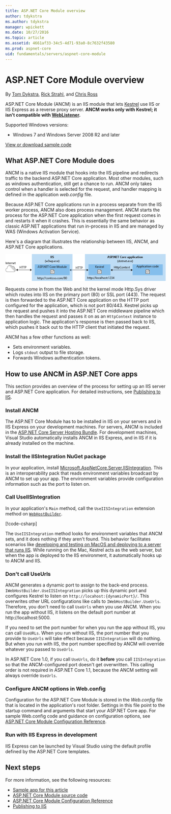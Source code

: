 ```yaml
---
title: ASP.NET Core Module overview
author: tdykstra
ms.author: tdykstra
manager: wpickett
ms.date: 10/27/2016
ms.topic: article
ms.assetid: 4661af33-34c5-4d71-93a0-8c7632f43580
ms.prod: aspnet-core
uid: fundamentals/servers/aspnet-core-module
---
```

# ASP.NET Core Module overview

By [Tom Dykstra](http://github.com/tdykstra), [Rick Strahl](https://github.com/RickStrahl), and [Chris Ross](https://github.com/Tratcher) 

ASP.NET Core Module (ANCM) is an IIS module that lets [Kestrel](kestrel.md) use IIS or IIS Express as a reverse proxy server. **ANCM works only with Kestrel; it isn't compatible with [WebListener](weblistener.md).** 

Supported Windows versions:

* Windows 7 and Windows Server 2008 R2 and later

[View or download sample code](https://github.com/aspnet/Docs/tree/master/aspnetcore/fundamentals/servers/aspnet-core-module/sample)

## What ASP.NET Core Module does

ANCM is a native IIS module that hooks into the IIS pipeline and redirects traffic to the backend ASP.NET Core application. Most other modules, such as windows authentication, still get a chance to run. ANCM only takes control when a handler is selected for the request, and handler mapping is defined in the application *web.config* file.

Because ASP.NET Core applications run in a process separate from the IIS worker process, ANCM also does process management. ANCM starts the process for the ASP.NET Core application when the first request comes in and restarts it when it crashes. This is essentially the same behavior as classic ASP.NET applications that run in-process in IIS and are managed by WAS (Windows Activation Service).

Here's a diagram that illustrates the relationship between IIS, ANCM, and ASP.NET Core applications.

![ASP.NET Core Module](aspnet-core-module/_static/ancm.png)

Requests come in from the Web and hit the kernel mode Http.Sys driver which routes into IIS on the primary port (80) or SSL port (443). The request is then forwarded to the ASP.NET Core application on the HTTP port configured for the application, which is not port 80/443. Kestrel picks up the request and pushes it into the ASP.NET Core middleware pipeline which then handles the request and passes it on as an `HttpContext` instance to application logic. The application's response is then passed back to IIS, which pushes it back out to the HTTP client that initiated the request.

ANCM has a few other functions as well:

* Sets environment variables.
* Logs `stdout` output to file storage.
* Forwards Windows authentication tokens.

## How to use ANCM in ASP.NET Core apps

This section provides an overview of the process for setting up an IIS server and ASP.NET Core application. For detailed instructions, see [Publishing to IIS](../../publishing/iis.md).

### Install ANCM

The ASP.NET Core Module has to be installed in IIS on your servers and in IIS Express on your development machines. For servers, ANCM is included in the [ASP.NET Core Server Hosting Bundle](http://go.microsoft.com/fwlink/?LinkId=827547). For development machines, Visual Studio automatically installs ANCM in IIS Express, and in IIS if it is already installed on the machine.

### Install the IISIntegration NuGet package

In your application, install [Microsoft.AspNetCore.Server.IISIntegration](https://www.nuget.org/packages/Microsoft.AspNetCore.Server.IISIntegration/). This is an interoperability pack that reads environment variables broadcast by ANCM to set up your app. The environment variables provide configuration information such as the port to listen on. 

### Call UseIISIntegration

In your application's `Main` method, call the `UseIISIntegration` extension method on [`WebHostBuilder`](http://docs.asp.net/projects/api/en/latest/autoapi/Microsoft/AspNetCore/Hosting/WebHostBuilder/index.html#Microsoft.AspNetCore.Hosting.WebHostBuilder.md). 

[!code-csharp[](aspnet-core-module/sample/Program.cs?name=snippet_Main&highlight=12)]

The `UseIISIntegration` method looks for environment variables that ANCM sets, and it does nothing if they aren't found. This behavior facilitates scenarios like [developing and testing on MacOS and deploying to a server that runs IIS](../../tutorials/your-first-mac-aspnet.md).  While running on the Mac, Kestrel acts as the web server, but when the app is deployed to the IIS environment, it automatically hooks up to ANCM and IIS.

### Don't call UseUrls

ANCM generates a dynamic port to assign to the back-end process. `IWebHostBuilder.UseIISIntegration` picks up this dynamic port and configures Kestrel to listen on `http://locahost:{dynamicPort}/`. This overwrites other URL configurations like calls to `IWebHostBuilder.UseUrls`. Therefore, you don't need to call `UseUrls` when you use ANCM. When you run the app without IIS, it listens on the default port number at http://localhost:5000.

If you need to set the port number for when you run the app without IIS, you can call `UseURLs`.  When you run without IIS, the port number that you provide to `UseUrls` will take effect because `IISIntegration` will do nothing. But when you run with IIS, the port number specified by ANCM will override whatever you passed to `UseUrls`.

In ASP.NET Core 1.0, if you call `UseUrls`, do it **before** you call `IISIntegration` so that the ANCM-configured port doesn't get overwritten. This calling order is not required in ASP.NET Core 1.1, because the ANCM setting will always override `UseUrls`.

### Configure ANCM options in Web.config

Configuration for the ASP.NET Core Module is stored in the *Web.config* file that is located in the application's root folder. Settings in this file point to the startup command and arguments that start your ASP.NET Core app. For sample Web.config code and guidance on configuration options, see [ASP.NET Core Module Configuration Reference](../../hosting/aspnet-core-module.md).

### Run with IIS Express in development

IIS Express can be launched by Visual Studio using the default profile defined by the ASP.NET Core templates.

## Next steps

For more information, see the following resources:

* [Sample app for this article](https://github.com/aspnet/Docs/tree/master/aspnetcore/fundamentals/servers/aspnet-core-module/sample)
* [ASP.NET Core Module source code](https://github.com/aspnet/AspNetCoreModule)
* [ASP.NET Core Module Configuration Reference](../../hosting/aspnet-core-module.md)
* [Publishing to IIS](../../publishing/iis.md)
